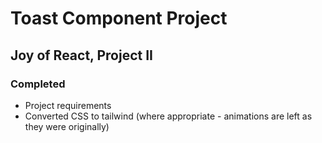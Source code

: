 # Toast Component Project

## Joy of React, Project II

### Completed

* Project requirements
* Converted CSS to tailwind (where appropriate - animations are left as they were originally)

